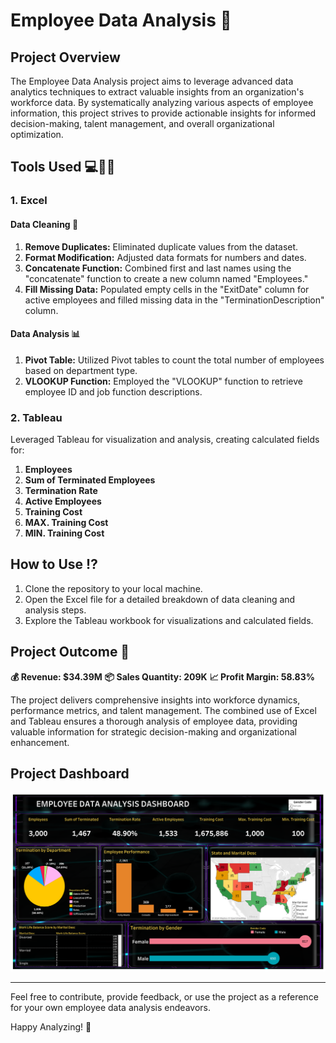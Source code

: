# Employee Data Analysis 👥

## Project Overview

The Employee Data Analysis project aims to leverage advanced data analytics techniques to extract valuable insights from an organization's workforce data. By systematically analyzing various aspects of employee information, this project strives to provide actionable insights for informed decision-making, talent management, and overall organizational optimization.

## Tools Used 💻🧑‍💻

### 1. Excel

#### Data Cleaning 🧽
1. **Remove Duplicates:** Eliminated duplicate values from the dataset.
2. **Format Modification:** Adjusted data formats for numbers and dates.
3. **Concatenate Function:** Combined first and last names using the "concatenate" function to create a new column named "Employees."
4. **Fill Missing Data:** Populated empty cells in the "ExitDate" column for active employees and filled missing data in the "TerminationDescription" column.

#### Data Analysis 📊
1. **Pivot Table:** Utilized Pivot tables to count the total number of employees based on department type.
2. **VLOOKUP Function:** Employed the "VLOOKUP" function to retrieve employee ID and job function descriptions.

### 2. Tableau

Leveraged Tableau for visualization and analysis, creating calculated fields for:

1. **Employees**
2. **Sum of Terminated Employees**
3. **Termination Rate**
4. **Active Employees**
5. **Training Cost**
6. **MAX. Training Cost**
7. **MIN. Training Cost**

## How to Use ⁉️

1. Clone the repository to your local machine.
2. Open the Excel file for a detailed breakdown of data cleaning and analysis steps.
3. Explore the Tableau workbook for visualizations and calculated fields.

## Project Outcome 🎯

**💰 Revenue: $34.39M**
**📦 Sales Quantity: 209K**
**📈 Profit Margin: 58.83%**

The project delivers comprehensive insights into workforce dynamics, performance metrics, and talent management. The combined use of Excel and Tableau ensures a thorough analysis of employee data, providing valuable information for strategic decision-making and organizational enhancement.

## Project Dashboard

![Employee Data Analysis](https://github.com/Raghad-El-Ghobashy/Employee-Data-Analysis-Tableau/raw/main/Employee%20Data%20Analysis%20Dashboard.png)

---

Feel free to contribute, provide feedback, or use the project as a reference for your own employee data analysis endeavors.

Happy Analyzing! 🚀
